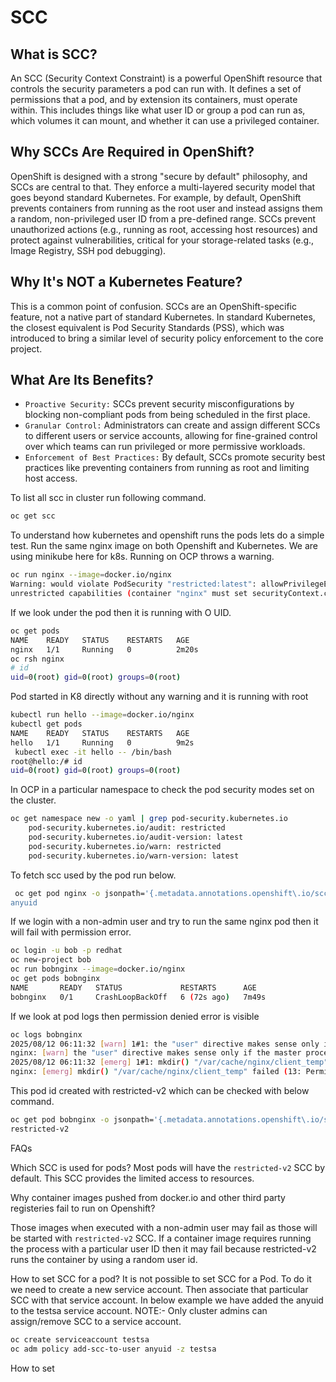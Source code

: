 # SCC

## What is SCC?

An SCC (Security Context Constraint) is a powerful OpenShift resource that controls the security parameters a pod can run with. 
It defines a set of permissions that a pod, and by extension its containers, must operate within. 
This includes things like what user ID or group a pod can run as, which volumes it can mount, and whether it can use a privileged container.

## Why SCCs Are Required in OpenShift?

OpenShift is designed with a strong "secure by default" philosophy, and SCCs are central to that. 
They enforce a multi-layered security model that goes beyond standard Kubernetes. 
For example, by default, OpenShift prevents containers from running as the root user and instead assigns them a random, non-privileged user ID from a pre-defined range. 
SCCs prevent unauthorized actions (e.g., running as root, accessing host resources) and protect against vulnerabilities, critical for your storage-related tasks (e.g., Image Registry, SSH pod debugging).

## Why It's NOT a Kubernetes Feature?

This is a common point of confusion. SCCs are an OpenShift-specific feature, not a native part of standard Kubernetes. 
In standard Kubernetes, the closest equivalent is Pod Security Standards (PSS), which was introduced to bring a similar level of security policy enforcement to the core project.

## What Are Its Benefits?

- `Proactive Security:` SCCs prevent security misconfigurations by blocking non-compliant pods from being scheduled in the first place.
- `Granular Control:` Administrators can create and assign different SCCs to different users or service accounts,
   allowing for fine-grained control over which teams can run privileged or more permissive workloads.
- `Enforcement of Best Practices:` By default, SCCs promote security best practices like preventing containers from running as root and limiting host access.

To list all scc in cluster run following command.
```bash
oc get scc
```
To understand how kubernetes and openshift runs the pods lets do a simple test.
Run the same nginx image on both Openshift and Kubernetes. We are using minikube here for k8s.
Running on OCP throws a warning.
```bash
oc run nginx --image=docker.io/nginx
Warning: would violate PodSecurity "restricted:latest": allowPrivilegeEscalation != false (container "nginx" must set securityContext.allowPrivilegeEscalation=false),
unrestricted capabilities (container "nginx" must set securityContext.capabilities.drop=["ALL"]), runAsNonRoot != true (pod or container "nginx" must set securityContext.runAsNonRoot=true), seccompProfile (pod or container "nginx" must set securityContext.seccompProfile.type to "RuntimeDefault" or "Localhost")
```
If we look under the pod then it is running with O UID.
```bash
oc get pods
NAME    READY   STATUS    RESTARTS   AGE
nginx   1/1     Running   0          2m20s
oc rsh nginx
# id
uid=0(root) gid=0(root) groups=0(root)
```
Pod started in K8 directly without any warning and it is running with root
```bash
kubectl run hello --image=docker.io/nginx
kubectl get pods
NAME    READY   STATUS    RESTARTS   AGE
hello   1/1     Running   0          9m2s
 kubectl exec -it hello -- /bin/bash                                              
root@hello:/# id
uid=0(root) gid=0(root) groups=0(root)
```
In OCP in a particular namespace to check the pod security modes set on the cluster.
```bash
oc get namespace new -o yaml | grep pod-security.kubernetes.io
    pod-security.kubernetes.io/audit: restricted
    pod-security.kubernetes.io/audit-version: latest
    pod-security.kubernetes.io/warn: restricted
    pod-security.kubernetes.io/warn-version: latest
```
To fetch scc used by the pod run below.
```bash
 oc get pod nginx -o jsonpath='{.metadata.annotations.openshift\.io/scc}
anyuid
```
If we login with a non-admin user and try to run the same nginx pod then it will fail with permission error.
```bash
oc login -u bob -p redhat
oc new-project bob
oc run bobnginx --image=docker.io/nginx
oc get pods bobnginx
NAME       READY   STATUS             RESTARTS      AGE
bobnginx   0/1     CrashLoopBackOff   6 (72s ago)   7m49s
```
If we look at pod logs then permission denied error is visible
```bash
oc logs bobnginx
2025/08/12 06:11:32 [warn] 1#1: the "user" directive makes sense only if the master process runs with super-user privileges, ignored in /etc/nginx/nginx.conf:2
nginx: [warn] the "user" directive makes sense only if the master process runs with super-user privileges, ignored in /etc/nginx/nginx.conf:2
2025/08/12 06:11:32 [emerg] 1#1: mkdir() "/var/cache/nginx/client_temp" failed (13: Permission denied)
nginx: [emerg] mkdir() "/var/cache/nginx/client_temp" failed (13: Permission denied)
```
This pod id created with restricted-v2 which can be checked with below command.
```bash
oc get pod bobnginx -o jsonpath='{.metadata.annotations.openshift\.io/scc}'
restricted-v2
```
FAQs

Which SCC is used for pods?
Most pods will have the `restricted-v2` SCC by default. This SCC provides the limited access to resources. 

Why container images pushed from docker.io and other third party registeries fail to run on Openshift?

Those images when executed with a non-admin user may fail as those will be started with `restricted-v2` SCC. If a container image requires running the process with a particular user ID then it may fail because restricted-v2 runs the container by using a random user id.

How to set SCC for a pod?
It is not possible to set SCC for a Pod. To do it we need to create a new service account. Then associate that particular SCC with that service account.
In below example we have added the anyuid to the testsa service account.
NOTE:- Only cluster admins can assign/remove SCC to a service account.
```bash
oc create serviceaccount testsa
oc adm policy add-scc-to-user anyuid -z testsa
```
How to set 
